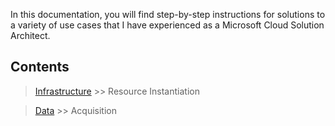 In this documentation, you will find step-by-step instructions for solutions to a variety of use cases that I have experienced as a Microsoft Cloud Solution Architect.

## Contents
> [Infrastructure](Infrastructure.md) >> Resource Instantiation

> [Data](Data.md) >> Acquisition

